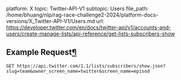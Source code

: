 platform: X
topic: Twitter-API-V1
subtopic: Users
file_path: /home/bhuang/nlp/rag-race-challenge2-2024/platform-docs-versions/X_Twitter-API-V1/Users.md
url: https://developer.twitter.com/en/docs/twitter-api/v1/accounts-and-users/create-manage-lists/api-reference/get-lists-subscribers-show

## Example Request[¶](#example-request "Permalink to this headline")

`GET https://api.twitter.com/1.1/lists/subscribers/show.json?slug=team&owner_screen_name=twitter&screen_name=episod`